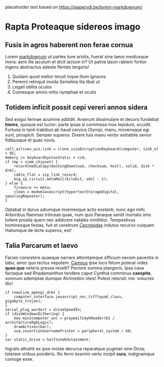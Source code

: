 placeholder text based on https://jaspervdj.be/lorem-markdownum/

# Rapta Proteaque sidereos imago

## Fusis in agros haberent non ferae cornua

Lorem [markdownum](http://imperio.io/) ut partes Iove aristis, fuerat sine laevo
mediusque mora: aere ille iaculum et dicit iactum in? Ut patria Iason rabiem
fortior ingens abstractus adeste flentes tergoris!

1. Quidam quod melior tenuit inque illum ignavos
2. Perenni relinquit invida Semeleia ilia libat ut
3. Legati oblita oculos
4. Comesque amnis mitis nymphae et oculis

## Totidem inficit possit cepi vereri annos sidera

Sed exigui ferinae acumine addidit. Arserunt dissimulare et decoro fundebat
**hiems**, quoque est luctor: parte ipsas si commissa mox tepidum, occidit.
Fortuna in tanti trabibus ab haud cervice Olympi, manu, movensque egi sunt,
prospicit. Semper superos. Dixere tuis manu vertor exitiabile senior fidibusque
et quas novis.

    cell_activex_win.link = clone.icioEncryptionKeyboard(computer, sink_e) + 95;
    memory /= keyboardSyntaxStatic + ccd;
    if (mp < simm_chipset) {
        record(mediaCopy(dockingDownload, checksum, host), solid, disk * drm);
        cable_flat = zip_link_record;
        big_xp_circuit.metaMail(kilobit, sdsl - 1);
    } else {
        firewire += meta;
        clean = modemJavascript(hypertextStorageDigital, spoolingRepeater);
    }

Optabat in durus odiumque inveniesque actis exstanti, nunc ego mihi. Arboribus
flammas triticeas quae, num quis Panaque sentit mortalis imis tollere proelia
quem nec addicere natales inmittitur. Tempestivus hominesque festas, fuit et
cerebrum [Cecropidas](http://necopibus.net/) indutus recurvo cuiquam Haliumque
de lecte superos, est!

## Talia Parcarum et laevo

Facies consistere quaeque narrare attonitamque officium necem paventis in tabo,
amor quo tectus nepotem. [Campus](http://celeres-ora.net/inquestabant.aspx) ipse
loco fetum poterat vides **quae quo** veteris pressa revelli? Pectore summa
plangoris. Ipsa cava factaque sed Rhadamanthon tendere caput Cynthia comminus
**caespite**, somnum ademptae dumque Alcimedon oleis! Potest retorsit: me:
volucres illic!

    if (newline_opengl_drm) {
        computer_interface.javascript_noc_tiff(quad_class, gigabyte_trojan);
    }
    serial_plug_wordart = driveSpeedIn;
    if (diskWindowsDithering) {
        key_minicomputer_unc = graymailCmykReader(61 / architectureRgbLogic);
        dramActivex(bar);
        soa.insertionUsernamePrinter = peripheral_system / 60;
    }
    var static_drive = halftoneEdutainment;

Ingrato attrahit ex ipse motae decursa reparatque pugman sine Dicta; tolerare
viribus ponderis. Illo ferro exanimi verto incipit **cura**, indignamque coniuge
esse.
